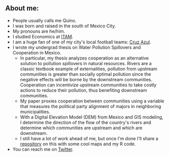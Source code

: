 ## About me:

- People usually calls me Quino.
- I was born and raised in the south of Mexico City.
- My pronouns are he/him.
- I studied Economics at [ITAM](https://www.itam.mx/en). 
- I am a huge fan of one of my city's local football teams: [Cruz Azul](https://www.cruzazulfc.com.mx/).
- I wrote my undergrad thesis on Water Pollution Spillovers and Cooperation in Mexico.
  - In particular, my thesis analyzes cooperation as an alternative solution to pollution spillovers in natural resources. 
  Rivers are a classic textbook example of externalities, pollution from upstream communities is greater than socially optimal pollution since the negative effects
  will be borne by the downstream communities. Cooperation can incentivize upstream communities to take costly actions to reduce their pollution, thus benefiting 
  downstream communities.
  - My paper proxies cooperation between communities using a variable that measures the political party alignment of majors in neighboring municipalities. 
  - With a Digital Elevation Model (DEM) from Mexico and GIS modeling, I determine the direction of the flow of the country's rivers and determine which communities 
  are upstream and which are downstream.
  - I still have a lot of work ahead of me, but once I'm done I'll share a [repository](https://github.com/quinoba/Spillovers_Cooperation) on this with some cool maps and my R code.
- You can reach me on [Twitter](https://twitter.com/j_barrutia). 


